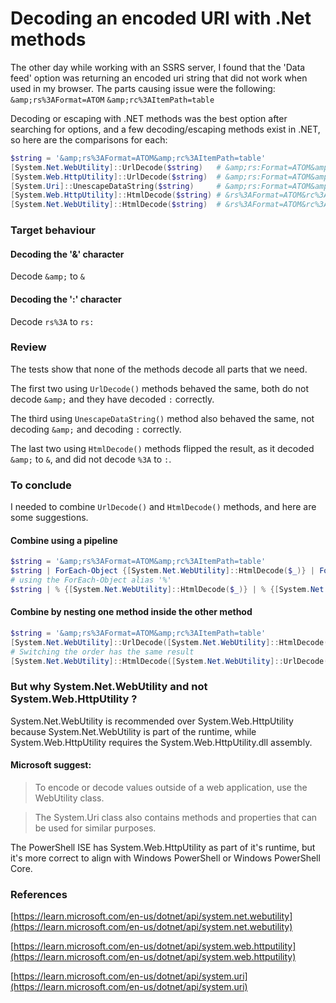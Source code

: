 # Decoding an encoded URI with .Net methods

The other day while working with an SSRS server, I found that the 'Data feed' option was returning an encoded uri string that did not work when used in my browser.
The parts causing issue were the following:
`&amp;rs%3AFormat=ATOM`
`&amp;rc%3AItemPath=table`

Decoding or escaping with .NET methods was the best option after searching for options, and a few decoding/escaping methods exist in .NET, so here are the comparisons for each:

```Powershell
$string = '&amp;rs%3AFormat=ATOM&amp;rc%3AItemPath=table'
[System.Net.WebUtility]::UrlDecode($string)   # &amp;rs:Format=ATOM&amp;rc:ItemPath=table
[System.Web.HttpUtility]::UrlDecode($string)  # &amp;rs:Format=ATOM&amp;rc:ItemPath=table
[System.Uri]::UnescapeDataString($string)     # &amp;rs:Format=ATOM&amp;rc:ItemPath=table
[System.Web.HttpUtility]::HtmlDecode($string) # &rs%3AFormat=ATOM&rc%3AItemPath=table
[System.Net.WebUtility]::HtmlDecode($string)  # &rs%3AFormat=ATOM&rc%3AItemPath=table
```

### Target behaviour
#### Decoding the '&' character
Decode `&amp;` to `&`
#### Decoding the ':' character
Decode `rs%3A` to `rs:`

### Review
The tests show that none of the methods decode all parts that we need.

The first two using `UrlDecode()` methods behaved the same, both do not decode `&amp;` and they have decoded `:` correctly.

The third using `UnescapeDataString()` method also behaved the same, not decoding `&amp;` and decoding `:` correctly.

The last two using `HtmlDecode()` methods flipped the result, as it decoded `&amp;` to `&`, and did not decode `%3A` to `:`.

### To conclude
I needed to combine `UrlDecode()` and `HtmlDecode()` methods, and here are some suggestions.

#### Combine using a pipeline
```Powershell
$string = '&amp;rs%3AFormat=ATOM&amp;rc%3AItemPath=table'
$string | ForEach-Object {[System.Net.WebUtility]::HtmlDecode($_)} | ForEach-Object {[System.Net.WebUtility]::UrlDecode($_)}
# using the ForEach-Object alias '%'
$string | % {[System.Net.WebUtility]::HtmlDecode($_)} | % {[System.Net.WebUtility]::UrlDecode($_)}
```
#### Combine by nesting one method inside the other method
```Powershell
$string = '&amp;rs%3AFormat=ATOM&amp;rc%3AItemPath=table'
[System.Net.WebUtility]::UrlDecode([System.Net.WebUtility]::HtmlDecode($string))
# Switching the order has the same result
[System.Net.WebUtility]::HtmlDecode([System.Net.WebUtility]::UrlDecode($string))
```

### But why System.Net.WebUtility and not System.Web.HttpUtility ?

System.Net.WebUtility is recommended over System.Web.HttpUtility because System.Net.WebUtility is part of the runtime, while System.Web.HttpUtility requires the System.Web.HttpUtility.dll assembly.

#### Microsoft suggest:

> To encode or decode values outside of a web application, use the WebUtility class.

> The System.Uri class also contains methods and properties that can be used for similar purposes.

The PowerShell ISE has System.Web.HttpUtility as part of it's runtime, but it's more correct to align with Windows PowerShell or Windows PowerShell Core.

### References
[https://learn.microsoft.com/en-us/dotnet/api/system.net.webutility](https://learn.microsoft.com/en-us/dotnet/api/system.net.webutility)

[https://learn.microsoft.com/en-us/dotnet/api/system.web.httputility](https://learn.microsoft.com/en-us/dotnet/api/system.web.httputility)

[https://learn.microsoft.com/en-us/dotnet/api/system.uri](https://learn.microsoft.com/en-us/dotnet/api/system.uri)
